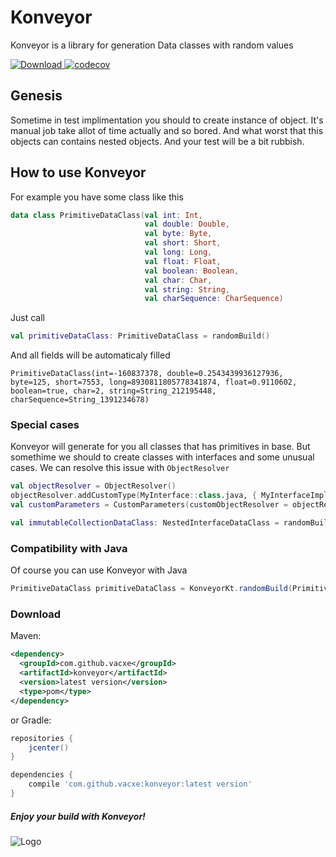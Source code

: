 # Konveyor
Konveyor is a library for generation Data classes with random values

[![Download](https://api.bintray.com/packages/vacxe2/maven/Konveyor/images/download.svg) ](https://bintray.com/vacxe2/maven/Konveyor/_latestVersion)
[![codecov](https://codecov.io/gh/vacxe/Konveyor/branch/master/graph/badge.svg)](https://codecov.io/gh/vacxe/Konveyor)

## Genesis

Sometime in test implimentation you should to create instance of object. It's manual job take allot of time actually and so bored. And what worst that this objects can contains nested objects. And your test will be a bit rubbish.


## How to use Konveyor

For example you have some class like this

```kotlin
data class PrimitiveDataClass(val int: Int,
                              val double: Double,
                              val byte: Byte,
                              val short: Short,
                              val long: Long,
                              val float: Float,
                              val boolean: Boolean,
                              val char: Char,
                              val string: String,
                              val charSequence: CharSequence)
```

Just call 

```kotlin
val primitiveDataClass: PrimitiveDataClass = randomBuild()
```

And all fields will be automaticaly filled

```
PrimitiveDataClass(int=-160837378, double=0.2543439936127936, byte=125, short=7553, long=8930811805778341874, float=0.9110602, boolean=true, char=2, string=String_212195448, charSequence=String_1391234678)
```

### Special cases

Konveyor will generate for you all classes that has primitives in base. But somethime we should to create classes with interfaces and some unusual cases. We can resolve this issue with `ObjectResolver`

```kotlin
val objectResolver = ObjectResolver()
objectResolver.addCustomType(MyInterface::class.java, { MyInterfaceImpl() })
val customParameters = CustomParameters(customObjectResolver = objectResolver)

val immutableCollectionDataClass: NestedInterfaceDataClass = randomBuild(customParameters = customParameters)
```

### Compatibility with Java

Of course you can use Konveyor with Java

```java
PrimitiveDataClass primitiveDataClass = KonveyorKt.randomBuild(PrimitiveDataClass.class);
```

### Download
Maven:

```xml
<dependency>
  <groupId>com.github.vacxe</groupId>
  <artifactId>konveyor</artifactId>
  <version>latest version</version>
  <type>pom</type>
</dependency>
```
or Gradle:

```groovy
repositories {
    jcenter()
}

dependencies {
    compile 'com.github.vacxe:konveyor:latest version'
}
```

##### Enjoy your build with Konveyor!

![Logo](https://user-images.githubusercontent.com/2812510/45409134-8b1cba00-b698-11e8-9d43-19d1f7fe19dc.png)